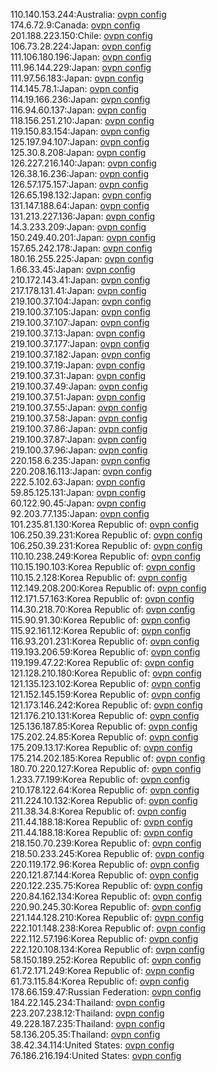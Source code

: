 110.140.153.244:Australia: [ovpn config](vpn/110_140_153_244.ovpn)  
174.6.72.9:Canada: [ovpn config](vpn/174_6_72_9.ovpn)  
201.188.223.150:Chile: [ovpn config](vpn/201_188_223_150.ovpn)  
106.73.28.224:Japan: [ovpn config](vpn/106_73_28_224.ovpn)  
111.106.180.196:Japan: [ovpn config](vpn/111_106_180_196.ovpn)  
111.96.144.229:Japan: [ovpn config](vpn/111_96_144_229.ovpn)  
111.97.56.183:Japan: [ovpn config](vpn/111_97_56_183.ovpn)  
114.145.78.1:Japan: [ovpn config](vpn/114_145_78_1.ovpn)  
114.19.166.236:Japan: [ovpn config](vpn/114_19_166_236.ovpn)  
116.94.60.137:Japan: [ovpn config](vpn/116_94_60_137.ovpn)  
118.156.251.210:Japan: [ovpn config](vpn/118_156_251_210.ovpn)  
119.150.83.154:Japan: [ovpn config](vpn/119_150_83_154.ovpn)  
125.197.94.107:Japan: [ovpn config](vpn/125_197_94_107.ovpn)  
125.30.8.208:Japan: [ovpn config](vpn/125_30_8_208.ovpn)  
126.227.216.140:Japan: [ovpn config](vpn/126_227_216_140.ovpn)  
126.38.16.236:Japan: [ovpn config](vpn/126_38_16_236.ovpn)  
126.57.175.157:Japan: [ovpn config](vpn/126_57_175_157.ovpn)  
126.65.198.132:Japan: [ovpn config](vpn/126_65_198_132.ovpn)  
131.147.188.64:Japan: [ovpn config](vpn/131_147_188_64.ovpn)  
131.213.227.136:Japan: [ovpn config](vpn/131_213_227_136.ovpn)  
14.3.233.209:Japan: [ovpn config](vpn/14_3_233_209.ovpn)  
150.249.40.201:Japan: [ovpn config](vpn/150_249_40_201.ovpn)  
157.65.242.178:Japan: [ovpn config](vpn/157_65_242_178.ovpn)  
180.16.255.225:Japan: [ovpn config](vpn/180_16_255_225.ovpn)  
1.66.33.45:Japan: [ovpn config](vpn/1_66_33_45.ovpn)  
210.172.143.41:Japan: [ovpn config](vpn/210_172_143_41.ovpn)  
217.178.131.41:Japan: [ovpn config](vpn/217_178_131_41.ovpn)  
219.100.37.104:Japan: [ovpn config](vpn/219_100_37_104.ovpn)  
219.100.37.105:Japan: [ovpn config](vpn/219_100_37_105.ovpn)  
219.100.37.107:Japan: [ovpn config](vpn/219_100_37_107.ovpn)  
219.100.37.13:Japan: [ovpn config](vpn/219_100_37_13.ovpn)  
219.100.37.177:Japan: [ovpn config](vpn/219_100_37_177.ovpn)  
219.100.37.182:Japan: [ovpn config](vpn/219_100_37_182.ovpn)  
219.100.37.19:Japan: [ovpn config](vpn/219_100_37_19.ovpn)  
219.100.37.31:Japan: [ovpn config](vpn/219_100_37_31.ovpn)  
219.100.37.49:Japan: [ovpn config](vpn/219_100_37_49.ovpn)  
219.100.37.51:Japan: [ovpn config](vpn/219_100_37_51.ovpn)  
219.100.37.55:Japan: [ovpn config](vpn/219_100_37_55.ovpn)  
219.100.37.58:Japan: [ovpn config](vpn/219_100_37_58.ovpn)  
219.100.37.86:Japan: [ovpn config](vpn/219_100_37_86.ovpn)  
219.100.37.87:Japan: [ovpn config](vpn/219_100_37_87.ovpn)  
219.100.37.96:Japan: [ovpn config](vpn/219_100_37_96.ovpn)  
220.158.6.235:Japan: [ovpn config](vpn/220_158_6_235.ovpn)  
220.208.16.113:Japan: [ovpn config](vpn/220_208_16_113.ovpn)  
222.5.102.63:Japan: [ovpn config](vpn/222_5_102_63.ovpn)  
59.85.125.131:Japan: [ovpn config](vpn/59_85_125_131.ovpn)  
60.122.90.45:Japan: [ovpn config](vpn/60_122_90_45.ovpn)  
92.203.77.135:Japan: [ovpn config](vpn/92_203_77_135.ovpn)  
101.235.81.130:Korea Republic of: [ovpn config](vpn/101_235_81_130.ovpn)  
106.250.39.231:Korea Republic of: [ovpn config](vpn/106_250_39_231.ovpn)  
106.250.39.231:Korea Republic of: [ovpn config](vpn/106_250_39_231.ovpn)  
110.10.238.249:Korea Republic of: [ovpn config](vpn/110_10_238_249.ovpn)  
110.15.190.103:Korea Republic of: [ovpn config](vpn/110_15_190_103.ovpn)  
110.15.2.128:Korea Republic of: [ovpn config](vpn/110_15_2_128.ovpn)  
112.149.208.200:Korea Republic of: [ovpn config](vpn/112_149_208_200.ovpn)  
112.171.57.163:Korea Republic of: [ovpn config](vpn/112_171_57_163.ovpn)  
114.30.218.70:Korea Republic of: [ovpn config](vpn/114_30_218_70.ovpn)  
115.90.91.30:Korea Republic of: [ovpn config](vpn/115_90_91_30.ovpn)  
115.92.161.12:Korea Republic of: [ovpn config](vpn/115_92_161_12.ovpn)  
116.93.201.231:Korea Republic of: [ovpn config](vpn/116_93_201_231.ovpn)  
119.193.206.59:Korea Republic of: [ovpn config](vpn/119_193_206_59.ovpn)  
119.199.47.22:Korea Republic of: [ovpn config](vpn/119_199_47_22.ovpn)  
121.128.210.180:Korea Republic of: [ovpn config](vpn/121_128_210_180.ovpn)  
121.135.123.102:Korea Republic of: [ovpn config](vpn/121_135_123_102.ovpn)  
121.152.145.159:Korea Republic of: [ovpn config](vpn/121_152_145_159.ovpn)  
121.173.146.242:Korea Republic of: [ovpn config](vpn/121_173_146_242.ovpn)  
121.176.210.131:Korea Republic of: [ovpn config](vpn/121_176_210_131.ovpn)  
125.136.187.85:Korea Republic of: [ovpn config](vpn/125_136_187_85.ovpn)  
175.202.24.85:Korea Republic of: [ovpn config](vpn/175_202_24_85.ovpn)  
175.209.13.17:Korea Republic of: [ovpn config](vpn/175_209_13_17.ovpn)  
175.214.202.185:Korea Republic of: [ovpn config](vpn/175_214_202_185.ovpn)  
180.70.220.127:Korea Republic of: [ovpn config](vpn/180_70_220_127.ovpn)  
1.233.77.199:Korea Republic of: [ovpn config](vpn/1_233_77_199.ovpn)  
210.178.122.64:Korea Republic of: [ovpn config](vpn/210_178_122_64.ovpn)  
211.224.10.132:Korea Republic of: [ovpn config](vpn/211_224_10_132.ovpn)  
211.38.34.8:Korea Republic of: [ovpn config](vpn/211_38_34_8.ovpn)  
211.44.188.18:Korea Republic of: [ovpn config](vpn/211_44_188_18.ovpn)  
211.44.188.18:Korea Republic of: [ovpn config](vpn/211_44_188_18.ovpn)  
218.150.70.239:Korea Republic of: [ovpn config](vpn/218_150_70_239.ovpn)  
218.50.233.245:Korea Republic of: [ovpn config](vpn/218_50_233_245.ovpn)  
220.119.172.96:Korea Republic of: [ovpn config](vpn/220_119_172_96.ovpn)  
220.121.87.144:Korea Republic of: [ovpn config](vpn/220_121_87_144.ovpn)  
220.122.235.75:Korea Republic of: [ovpn config](vpn/220_122_235_75.ovpn)  
220.84.162.134:Korea Republic of: [ovpn config](vpn/220_84_162_134.ovpn)  
220.90.245.30:Korea Republic of: [ovpn config](vpn/220_90_245_30.ovpn)  
221.144.128.210:Korea Republic of: [ovpn config](vpn/221_144_128_210.ovpn)  
222.101.148.238:Korea Republic of: [ovpn config](vpn/222_101_148_238.ovpn)  
222.112.57.196:Korea Republic of: [ovpn config](vpn/222_112_57_196.ovpn)  
222.120.108.134:Korea Republic of: [ovpn config](vpn/222_120_108_134.ovpn)  
58.150.189.252:Korea Republic of: [ovpn config](vpn/58_150_189_252.ovpn)  
61.72.171.249:Korea Republic of: [ovpn config](vpn/61_72_171_249.ovpn)  
61.73.115.84:Korea Republic of: [ovpn config](vpn/61_73_115_84.ovpn)  
178.66.159.47:Russian Federation: [ovpn config](vpn/178_66_159_47.ovpn)  
184.22.145.234:Thailand: [ovpn config](vpn/184_22_145_234.ovpn)  
223.207.238.12:Thailand: [ovpn config](vpn/223_207_238_12.ovpn)  
49.228.187.235:Thailand: [ovpn config](vpn/49_228_187_235.ovpn)  
58.136.205.35:Thailand: [ovpn config](vpn/58_136_205_35.ovpn)  
38.42.34.114:United States: [ovpn config](vpn/38_42_34_114.ovpn)  
76.186.216.194:United States: [ovpn config](vpn/76_186_216_194.ovpn)  

